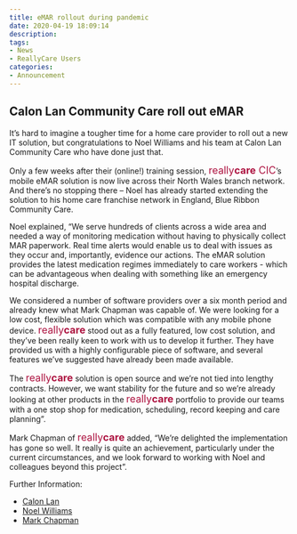 ```yaml
---
title: eMAR rollout during pandemic
date: 2020-04-19 18:09:14
description:
tags:
- News
- ReallyCare Users
categories:
- Announcement
---
```

## Calon Lan Community Care roll out eMAR
It’s hard to imagine a tougher time for a home care provider to roll out a new IT solution, but congratulations to Noel Williams and his team at Calon Lan Community Care who have done just that. 

Only a few weeks after their (online!) training session, <span style="font-size: large; color:#ad1340">really<span style="font-weight:bold">care</span> CIC</span>’s mobile eMAR solution is now live across their North Wales branch network. And there’s no stopping there – Noel has already started extending the solution to his home care franchise network in England, Blue Ribbon Community Care.

Noel explained, “We serve hundreds of clients across a wide area and needed a way of monitoring medication without having to physically collect MAR paperwork. Real time alerts would enable us to deal with issues as they occur and, importantly, evidence our actions. The eMAR solution provides the latest medication regimes immediately to care workers - which can be advantageous when dealing with something like an emergency hospital discharge.

We considered a number of software providers over a six month period and already knew what Mark Chapman was capable of.  We were looking for a low cost, flexible solution which was compatible with any mobile phone device. <span style="font-size: large; color:#ad1340">really<span style="font-weight:bold">care</span></span> stood out as a fully featured, low cost solution, and they’ve been really keen to work with us to develop it further. They have provided us with a highly configurable piece of software, and several features we’ve suggested have already been made available. 

The <span style="font-size: large; color:#ad1340">really<span style="font-weight:bold">care</span></span> solution is open source and we’re not tied into lengthy contracts. However, we want stability for the future and so we’re already looking at other products in the <span style="font-size: large; color:#ad1340">really<span style="font-weight:bold">care</span></span> portfolio to provide our teams with a one stop shop for medication, scheduling, record keeping and care planning”.

Mark Chapman of <span style="font-size: large; color:#ad1340">really<span style="font-weight:bold">care</span></span> added, “We’re delighted the implementation has gone so well. It really is quite an achievement, particularly under the current circumstances, and we look forward to working with Noel and colleagues beyond this project”.

Further Information:
- [Calon Lan](https://www.linkedin.com/company/calon-lan-community-care-ltd)
- [Noel Williams](https://www.linkedin.com/in/noel-williams-77195415b/)
- [Mark Chapman](https://www.linkedin.com/in/markchapmanuk/)
